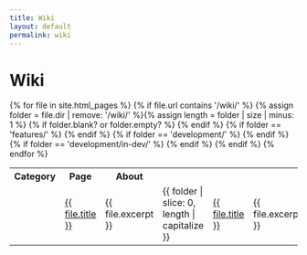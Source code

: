 ```yaml
---
title: Wiki
layout: default
permalink: wiki
---
```


# Wiki

<table class="wikilinks">
  <tr>
    <th>Category</th>
    <th>Page</th>
    <th>About</th>
  </tr>
  {% for file in site.html_pages %}
    {% if file.url contains '/wiki/' %}
      <tr>{% assign folder = file.dir | remove: '/wiki/' %}{% assign length = folder | size | minus: 1 %}
        {% if folder.blank? or folder.empty? %}
          <td>&nbsp;</td>
          <td><a href="{{ file.url | relative_url }}">
            {{ file.title }}
          </a></td>
          <td>{{ file.excerpt }}</td>
        {% endif %}
        {% if folder == 'features/' %}
          <td>{{ folder | slice: 0, length | capitalize }}</td>
          <td><a href="{{ file.url | relative_url }}">
            {{ file.title }}
          </a></td>
          <td>{{ file.excerpt }}</td>
        {% endif %}
        {% if folder == 'development/' %}
          <td>{{ folder | slice: 0, length | capitalize }}</td>
          <td><a href="{{ file.url | relative_url }}">
            {{ file.title }}
          </a></td>
          <td>{{ file.excerpt }}</td>
        {% endif %}
        {% if folder == 'development/in-dev/' %}
          <td>{{ folder | slice: 0, length | capitalize }}</td>
          <td><a href="{{ file.url | relative_url }}">
            {{ file.title }}
          </a></td>
          <td>{{ file.excerpt }}</td>
        {% endif %}
      </tr>
    {% endif %}
  {% endfor %}
</table>
